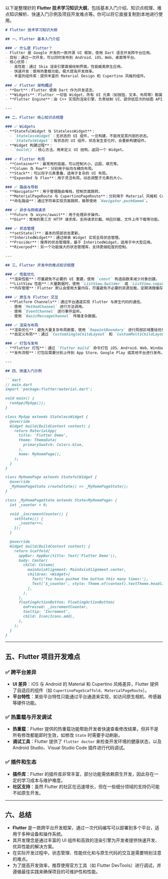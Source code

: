 以下是整理好的 **Flutter 技术学习知识大纲**，包括基本入门介绍、知识点梳理、难点知识解析、快速入门示例及项目开发难点等。你可以将它直接复制到本地进行使用。

```markdown
# Flutter 技术学习知识大纲

## 一、Flutter 基本入门介绍

### ✅ 什么是 Flutter？
- Flutter 是 Google 开发的一款开源 UI 框架，使用 Dart 语言开发跨平台应用。
- 目标：通过一次开发，可以同时发布到 Android、iOS、Web、桌面等平台。
- 核心优势：
  - 高性能：通过 Skia 渲染引擎直接绘制界面，性能媲美原生应用。
  - 快速开发：使用热重载功能，极大提高开发效率。
  - 丰富的组件库：提供丰富的 Material Design 和 Cupertino 风格的组件。
  
### ✅ Flutter 架构概述
- **Dart**：Flutter 使用 Dart 作为开发语言。
- **Widgets**：Flutter 一切皆 Widget，所有 UI 元素（如按钮、文本、布局等）都属于 Widget。
- **Flutter Engine**：由 C++ 实现的渲染引擎，负责绘制 UI、提供低层次的绘图 API。

---

## 二、Flutter 核心知识点梳理

### ✅ Widgets
- **StatefulWidget 与 StatelessWidget**：
  - `StatelessWidget`：无状态的 UI 组件，一旦构建，不能改变其内部的状态。
  - `StatefulWidget`：有状态的 UI 组件，状态发生变化时，会重新构建组件。
- **Widget 构建过程**：
  - `build()`：核心方法，用来定义 UI 结构，返回一个 Widget。
  
### ✅ Flutter 布局
- **Container**：最常用的容器，可以控制大小、边距、填充等。
- **Column 与 Row**：分别用于纵向与横向布局。
- **Stack**：可以将子元素重叠，适用于复杂的 UI 布局。
- **Expanded 与 Flex**：用于灵活布局，动态调整子元素的大小。

### ✅ 路由与导航
- **Navigator**：用于管理路由堆栈，控制页面跳转。
- **MaterialPageRoute 与 CupertinoPageRoute**：分别用于 Material 风格和 Cupertino 风格的路由跳转。
- **命名路由**：通过字符串实现页面跳转，推荐使用 `Navigator.pushNamed`。

### ✅ 异步与网络请求
- **Future 与 async/await**：用于处理异步操作。
- **Dio**：常用的第三方 HTTP 请求库，支持请求拦截、响应拦截、文件上传下载等功能。

### ✅ 状态管理
- **setState()**：基本的局部状态更新。
- **InheritedWidget**：通过继承 Widget 实现全局状态管理。
- **Provider**：推荐的状态管理库，基于 InheritedWidget，适用于中大型应用。
- **Riverpod**：另一个功能强大的状态管理库，支持更细粒度的控制。

---

## 三、Flutter 开发中的难点知识梳理

### ✅ 性能优化
- **渲染性能**：尽量避免不必要的 UI 重建，使用 `const` 构造函数来减少对象创建。
- **ListView 性能**：大量数据时，使用 `ListView.builder` 或 `ListView.separated` 来避免渲染所有项。
- **内存管理**：Flutter 默认会使用大量内存，尽量避免不必要的资源加载，定期清理缓存。

### ✅ 原生与 Flutter 交互
- **Platform Channels**：通过平台通道实现 Flutter 与原生代码的通信。
  - 使用 `MethodChannel` 进行方法调用。
  - 使用 `EventChannel` 进行事件监听。
  - 使用 `BasicMessageChannel` 传输复杂数据。

### ✅ 渲染与布局
- **渲染优化**：避免大量复杂布局嵌套，使用 `RepaintBoundary` 进行局部区域重绘优化。
- **自定义布局**：通过 `CustomSingleChildLayout` 和 `CustomMultiChildLayout` 定制复杂的布局。

### ✅ 打包与发布
- **Flutter 打包**：通过 `flutter build` 命令打包 iOS、Android、Web、Windows、macOS 等平台应用。
- **发布流程**：打包后需要分别上传到 App Store、Google Play 或其他平台进行发布。

---

## 四、快速入门示例

```dart
// main.dart
import 'package:flutter/material.dart';

void main() {
  runApp(MyApp());
}

class MyApp extends StatelessWidget {
  @override
  Widget build(BuildContext context) {
    return MaterialApp(
      title: 'Flutter Demo',
      theme: ThemeData(
        primarySwatch: Colors.blue,
      ),
      home: MyHomePage(),
    );
  }
}

class MyHomePage extends StatefulWidget {
  @override
  _MyHomePageState createState() => _MyHomePageState();
}

class _MyHomePageState extends State<MyHomePage> {
  int _counter = 0;

  void _incrementCounter() {
    setState(() {
      _counter++;
    });
  }

  @override
  Widget build(BuildContext context) {
    return Scaffold(
      appBar: AppBar(title: Text('Flutter Demo')),
      body: Center(
        child: Column(
          mainAxisAlignment: MainAxisAlignment.center,
          children: <Widget>[
            Text('You have pushed the button this many times:'),
            Text('$_counter', style: Theme.of(context).textTheme.headline4),
          ],
        ),
      ),
      floatingActionButton: FloatingActionButton(
        onPressed: _incrementCounter,
        tooltip: 'Increment',
        child: Icon(Icons.add),
      ),
    );
  }
}
```

---

## 五、Flutter 项目开发难点

### ✅ 跨平台差异
- **UI 差异**：iOS 与 Android 的 Material 和 Cupertino 风格差异，Flutter 提供了自适应的组件（如 `CupertinoPageScaffold`、`MaterialPageRoute`）。
- **平台特性**：某些平台特性只能通过平台通道来实现，如访问原生相机、传感器等硬件功能。

### ✅ 热重载与开发调试
- **热重载**：Flutter 提供的热重载功能帮助开发者快速查看修改结果，但并不是所有修改都能即时生效，如修改 `State` 时需要手动刷新。
- **调试工具**：Flutter 提供了 `flutter doctor` 来检查开发环境的健康状态，以及 Android Studio、Visual Studio Code 插件进行代码调试。

### ✅ 插件和生态
- **插件库**：Flutter 的插件库非常丰富，部分功能需依赖原生开发，因此存在一定的学习成本与维护难度。
- **社区支持**：虽然 Flutter 的社区在迅速增长，但在一些细分领域的支持仍可能不如原生开发。

---

## 六、总结

- **Flutter** 是一款跨平台开发框架，通过一次代码编写可以部署到多个平台，适用于多种设备和操作系统。
- 其开发理念是通过丰富的 UI 组件和高效的渲染引擎为开发者提供快速开发、优异性能的解决方案。
- 在实际开发过程中，状态管理、性能优化和与原生代码的交互是需要特别注意的难点。
- 为了提高开发效率，推荐使用官方工具（如 Flutter DevTools）进行调试，并遵循最佳实践来确保项目的可维护性和性能。

